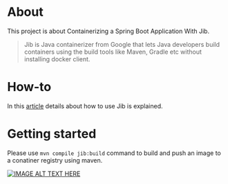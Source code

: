 # About

This project is about Containerizing a Spring Boot Application With Jib. 

> Jib is Java containerizer from Google that lets Java developers build containers using the build tools like Maven, Gradle etc without installing docker client.

# How-to

In this [article](https://dzone.com/articles/containerizing-springboot-application-with-jib) details about how to use Jib is explained.

# Getting started

Please use `mvn compile jib:build` command to build and push an image to a conatiner registry using maven.

[![IMAGE ALT TEXT HERE](https://img.youtube.com/vi/g2RaApg2zP8/0.jpg)](https://www.youtube.com/watch?v=g2RaApg2zP8)


